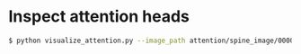 # Inspect attention heads

```bash
$ python visualize_attention.py --image_path attention/spine_image/000009.png --image_size=512 --patch_size 8 --arch vit_base
```